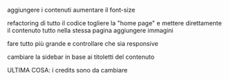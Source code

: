 aggiungere i contenuti
aumentare il font-size

refactoring di tutto il codice
togliere la "home page" e mettere direttamente il contenuto tutto nella stessa pagina
aggiungere immagini

fare tutto più grande e controllare che sia responsive

cambiare la sidebar in base ai titoletti del contenuto

ULTIMA COSA: i credits sono da cambiare
